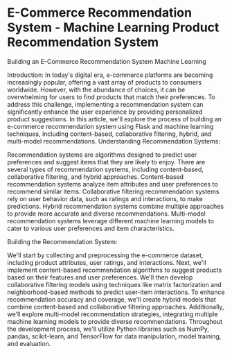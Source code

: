 # E-Commerce Recommendation System - Machine Learning Product Recommendation System


Building an E-Commerce Recommendation System Machine Learning

Introduction:  In today's digital era, e-commerce platforms are becoming increasingly popular, offering a vast array of products to consumers worldwide. However, with the abundance of choices, it can be overwhelming for users to find products that match their preferences. To address this challenge, implementing a recommendation system can significantly enhance the user experience by providing personalized product suggestions. In this article, we'll explore the process of building an e-commerce recommendation system using Flask and machine learning techniques, including content-based, collaborative filtering, hybrid, and multi-model recommendations. Understanding Recommendation Systems:

Recommendation systems are algorithms designed to predict user preferences and suggest items that they are likely to enjoy. There are several types of recommendation systems, including content-based, collaborative filtering, and hybrid approaches. Content-based recommendation systems analyze item attributes and user preferences to recommend similar items. Collaborative filtering recommendation systems rely on user behavior data, such as ratings and interactions, to make predictions. Hybrid recommendation systems combine multiple approaches to provide more accurate and diverse recommendations. Multi-model recommendation systems leverage different machine learning models to cater to various user preferences and item characteristics.

Building the Recommendation System:

We'll start by collecting and preprocessing the e-commerce dataset, including product attributes, user ratings, and interactions. Next, we'll implement content-based recommendation algorithms to suggest products based on their features and user preferences. We'll then develop collaborative filtering models using techniques like matrix factorization and neighborhood-based methods to predict user-item interactions. To enhance recommendation accuracy and coverage, we'll create hybrid models that combine content-based and collaborative filtering approaches. Additionally, we'll explore multi-model recommendation strategies, integrating multiple machine learning models to provide diverse recommendations. Throughout the development process, we'll utilize Python libraries such as NumPy, pandas, scikit-learn, and TensorFlow for data manipulation, model training, and evaluation.
